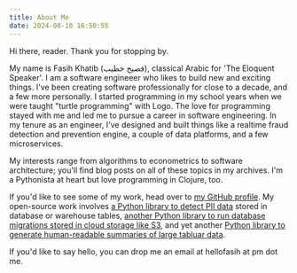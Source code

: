 ```yaml
---
title: About Me
date: 2024-08-10 16:50:55
---
```


Hi there, reader. Thank you for stopping by.   

My name is Fasih Khatib (فصيح خطيب), classical Arabic for 'The Eloquent Speaker'. I am a software engineeer who likes to build new and exciting things. I've been creating software professionally for close to a decade, and a few more personally. I started programming in my school years when we were taught "turtle programming" with Logo. The love for programming stayed with me and led me to pursue a career in software engineering. In my tenure as an engineer, I've designed and built things like a realtime fraud detection and prevention engine, a couple of data platforms, and a few microservices.  

My interests range from algorithms to econometrics to software architecture; you'll find blog posts on all of these topics in my archives. I'm a Pythonista at heart but love programming in Clojure, too.  

If you'd like to see some of my work, head over to [my GitHub profile](https://github.com/thescalaguy?tab=repositories). My open-source work involves [a Python library to detect PII data](https://github.com/thescalaguy/detectpii) stored in database or warehouse tables, [another Python library to run database migrations stored in cloud storage like S3](https://github.com/thescalaguy/yoyo-cloud), and yet another [Python library to generate human-readable summaries of large tabluar data](https://github.com/thescalaguy/tsum-dask).

If you'd like to say hello, you can drop me an email at hellofasih at pm dot me.